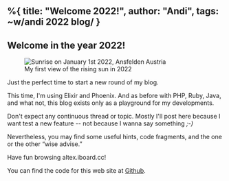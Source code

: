 %{
  title: "Welcome 2022!",
  author: "Andi",
  tags: ~w/andi 2022 blog/
}
---
## Welcome in the year 2022! 

<figure><img src="/images/2022/01-02-Welcome22.png" alt="Sunrise on January 1st 2022, Ansfelden Austria"/><figcaption>My first view of the rising sun in 2022</figcaption></figure>

Just the perfect time to start a new round of my blog.

This time, I'm using Elixir and Phoenix. And as before with PHP, Ruby, Java, and 
what not, this blog exists only as a playground for my developments. 

Don't expect any continuous thread or topic. Mostly I'll post here because
I want test a new feature -- not because I wanna say something _;-)_

Nevertheless, you may find some useful hints, code fragments, and the one or the 
other “wise advise.”

Have fun browsing altex.iboard.cc!

You can find the code for this web site at [Github](https://github.com/iboard/altex).

